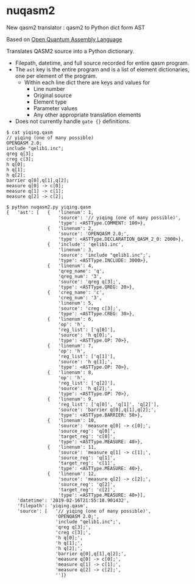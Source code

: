 # nuqasm2
New qasm2 translator : qasm2 to Python dict form AST

Based on [Open Quantum Assembly Language](https://arxiv.org/pdf/1707.03429.pdf)

Translates QASM2 source into a Python dictionary.
* Filepath, datetime, and full source recorded for entire qasm program.
* The `ast` key is the entire program and is a list of element dictionaries, one per element of the program.
  * Within each line dict there are keys and values for
    * Line number
    * Original source
    * Element type
    * Parameter values
    * Any other appropriate translation elements
* Does not currently handle `gate {}` definitions.

```
$ cat yiqing.qasm
// yiqing (one of many possible)
OPENQASM 2.0;
include "qelib1.inc";
qreg q[3];
creg c[3];
h q[0];
h q[1];
h q[2];
barrier q[0],q[1],q[2];
measure q[0] -> c[0];
measure q[1] -> c[1];
measure q[2] -> c[2];

$ python nuqasm2.py yiqing.qasm
{   'ast': [   {   'linenum': 1,
                   'source': '// yiqing (one of many possible)',
                   'type': <ASTType.COMMENT: 100>},
               {   'linenum': 2,
                   'source': 'OPENQASM 2.0;',
                   'type': <ASTType.DECLARATION_QASM_2_0: 2000>},
               {   'include': 'qelib1.inc',
                   'linenum': 3,
                   'source': 'include "qelib1.inc";',
                   'type': <ASTType.INCLUDE: 3000>},
               {   'linenum': 4,
                   'qreg_name': 'q',
                   'qreg_num': '3',
                   'source': 'qreg q[3];',
                   'type': <ASTType.QREG: 20>},
               {   'creg_name': 'c',
                   'creg_num': '3',
                   'linenum': 5,
                   'source': 'creg c[3];',
                   'type': <ASTType.CREG: 30>},
               {   'linenum': 6,
                   'op': 'h',
                   'reg_list': ['q[0]'],
                   'source': 'h q[0];',
                   'type': <ASTType.OP: 70>},
               {   'linenum': 7,
                   'op': 'h',
                   'reg_list': ['q[1]'],
                   'source': 'h q[1];',
                   'type': <ASTType.OP: 70>},
               {   'linenum': 8,
                   'op': 'h',
                   'reg_list': ['q[2]'],
                   'source': 'h q[2];',
                   'type': <ASTType.OP: 70>},
               {   'linenum': 9,
                   'reg_list': ['q[0]', 'q[1]', 'q[2]'],
                   'source': 'barrier q[0],q[1],q[2];',
                   'type': <ASTType.BARRIER: 50>},
               {   'linenum': 10,
                   'source': 'measure q[0] -> c[0];',
                   'source_reg': 'q[0]',
                   'target_reg': 'c[0]',
                   'type': <ASTType.MEASURE: 40>},
               {   'linenum': 11,
                   'source': 'measure q[1] -> c[1];',
                   'source_reg': 'q[1]',
                   'target_reg': 'c[1]',
                   'type': <ASTType.MEASURE: 40>},
               {   'linenum': 12,
                   'source': 'measure q[2] -> c[2];',
                   'source_reg': 'q[2]',
                   'target_reg': 'c[2]',
                   'type': <ASTType.MEASURE: 40>}],
    'datetime': '2019-02-16T21:55:18.901432',
    'filepath': 'yiqing.qasm',
    'source': [   '// yiqing (one of many possible)',
                  'OPENQASM 2.0;',
                  'include "qelib1.inc";',
                  'qreg q[3];',
                  'creg c[3];',
                  'h q[0];',
                  'h q[1];',
                  'h q[2];',
                  'barrier q[0],q[1],q[2];',
                  'measure q[0] -> c[0];',
                  'measure q[1] -> c[1];',
                  'measure q[2] -> c[2];',
                  '']}
```
